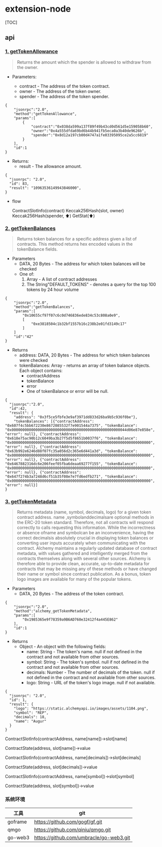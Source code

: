 # extension-node
[TOC]

## api
### [1. getTokenAllowance](https://composer.alchemyapi.io/?composer_state=%7B%22network%22%3A0%2C%22methodName%22%3A%22alchemy_getTokenAllowance%22%2C%22paramValues%22%3A%5B%7B%22contract%22%3A%220xE41d2489571d322189246DaFA5ebDe1F4699F498%22%2C%22owner%22%3A%220xe8095A54C83b069316521835408736269bfb389C%22%2C%22spender%22%3A%220x3Bcc5bD4abBc853395eBE5103b7DbA20411E38db%22%7D%5D%7D)

> Returns the amount which the spender is allowed to withdraw from the owner.
* Parameters:

    - contract - The address of the token contract.
    - owner - The address of the token owner.
    - spender - The address of the token spender.

```
{
    "jsonrpc":"2.0",
    "method":"getTokenAllowance",
    "params":[
        {
            "contract":"0x038da599a137f89f49b43cd0d561d5e159058b60",
            "owner":"0x4a555dfda69bd6b44b941fb5eca0a3b40de9626b",
            "spender":"0x8d12a197cb00d4747a1fe03395095ce2a5cc6819"
        }
    ],
    "id":1
}
```

* Returns:
    - result - The allowance amount.
```
{
  "jsonrpc": "2.0",
  "id": 83,
  "result": "10963536149943846000",
}
```

* flow

    ContractSlotInfo(contract)
    Keccak256Hash(slot, owner)
    Keccak256Hash(spender, :arrow_up:)
    GetStat(:arrow_up:)

 


### [2. getTokenBalances](https://composer.alchemyapi.io/?composer_state=%7B%22network%22%3A0%2C%22methodName%22%3A%22alchemy_getTokenBalances%22%2C%22paramValues%22%3A%5B%220x3f5ce5fbfe3e9af3971dd833d26ba9b5c936f0be%22%2C%22%5B%5C%220x607f4c5bb672230e8672085532f7e901544a7375%5C%22%2C%20%5C%220x618e75ac90b12c6049ba3b27f5d5f8651b0037f6%5C%22%2C%20%5C%220x63b992e6246d88f07fc35a056d2c365e6d441a3d%5C%22%2C%20%5C%220x6467882316dc6e206feef05fba6deaa69277f155%5C%22%2C%20%5C%220x647f274b3a7248d6cf51b35f08e7e7fd6edfb271%5C%22%5D%22%5D%7D)
> Returns token balances for a specific address given a list of contracts.
This method returns hex encoded values in the tokenBalance fields.
* Parameters
    - DATA, 20 Bytes - The address for which token balances will be checked
    - One of:
        1. Array - A list of contract addresses
        2. The String"DEFAULT_TOKENS" - denotes a query for the top 100 tokens by 24 hour volume

```
{
    "jsonrpc":"2.0",
    "method":"getTokenBalances",
    "params":[
        "0x10655cf97f07c6c0d746836ede834c53c808a0e9",
        [
            "0xe3818504c1b32bf1557b16c238b2e01fd3149c17"
        ]
    ]
    "id":"42"
}
```

* Returns
    - address: DATA, 20 Bytes - The address for which token balances were checked
    - tokenBalances: Array - returns an array of token balance objects. Each object contains:
        - contractAddress
        - tokenBalance
        - error
        - One of tokenBalance or error will be null.

```
{
  "jsonrpc":"2.0",
  "id":42,
  "result": {
    "address": "0x3f5ce5fbfe3e9af3971dd833d26ba9b5c936f0be"},
    "tokenBalances": [{"contractAddress": "0x607f4c5bb672230e8672085532f7e901544a7375", "tokenBalance": "0x00000000000000000000000000000000000000000000000000044d06e87e858e", "error": null}, {"contractAddress": "0x618e75ac90b12c6049ba3b27f5d5f8651b0037f6", "tokenBalance": "0x0000000000000000000000000000000000000000000000000000000000000000", "error": null}, {"contractAddress": "0x63b992e6246d88f07fc35a056d2c365e6d441a3d", "tokenBalance": "0x0000000000000000000000000000000000000000000000000000000000000000", "error": null}, {"contractAddress": "0x6467882316dc6e206feef05fba6deaa69277f155", "tokenBalance": "0x0000000000000000000000000000000000000000000000000000000000000000", "error": null}, {"contractAddress": "0x647f274b3a7248d6cf51b35f08e7e7fd6edfb271", "tokenBalance": "0x0000000000000000000000000000000000000000000000000000000000000000", "error": null}]
}
```




### [3. getTokenMetadata](https://composer.alchemyapi.io/?composer_state=%7B%22network%22%3A0%2C%22methodName%22%3A%22alchemy_getTokenMetadata%22%2C%22paramValues%22%3A%5B%220x1985365e9f78359a9B6AD760e32412f4a445E862%22%5D%7D)
> Returns metadata (name, symbol, decimals, logo) for a given token contract address.
name ,symbolanddecimalsare optional methods in the ERC-20 token standard. Therefore, not all contracts will respond correctly to calls requesting this information. While the incorrectness or absence ofname and symbolcan be an inconvenience, having the correct decimalsis absolutely crucial in displaying token balances or converting user inputs accurately when communicating with the contract.
Alchemy maintains a regularly updated database of contract metadata, with values gathered and intelligently merged from the contracts themselves along with several other sources. Alchemy is therefore able to provide clean, accurate, up-to-date metadata for contracts that may be missing any of these methods or have changed their name or symbol since contract publication.
As a bonus, token logo images are available for many of the popular tokens.

* Parameters
    - DATA, 20 Bytes - The address of the token contract.

```
{
    "jsonrpc":"2.0",
    "method":"alchemy_getTokenMetadata",
    "params":[
        "0x1985365e9f78359a9B6AD760e32412f4a445E862"
    ],
    "id":1
}
```

* Returns
    - Object - An object with the following fields:
        - name: String - The token's name. null if not defined in the contract and not available from other sources.
        - symbol: String - The token's symbol. null if not defined in the contract and not available from other sources.
        - decimals: Number - The number of decimals of the token. null if not defined in the contract and not available from other sources.
        - logo: String - URL of the token's logo image. null if not available.

```
{
  "jsonrpc": "2.0",
  "id": 1,
  "result": {
    "logo": "https://static.alchemyapi.io/images/assets/1104.png",
    "symbol": "REP",
    "decimals": 18,
    "name": "Augur"
  }
}
```

ContractSlotInfo(contractAddress, name[name])->slot[name]

ContractState(address, slot[name])->value



ContractSlotInfo(contractAddress, name[decimals])->slot[decimals]

ContractState(address, slot[decimals])->value



ContractSlotInfo(contractAddress, name[symbol])->slot[symbol]

ContractState(address, slot[symbol])->value





### 系统环境

|工具|git|
|-|-|
|goframe|https://github.com/gogf/gf.git|
|qmgo|https://github.com/qiniu/qmgo.git|
|go-web3|https://github.com/umbracle/go-web3.git|